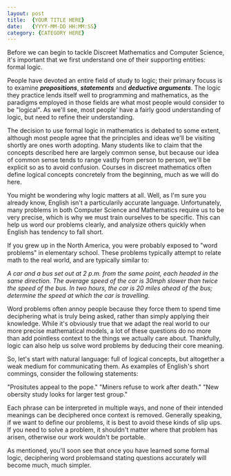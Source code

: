 ```yaml
---
layout: post
title:  {YOUR TITLE HERE}
date:   {YYYY-MM-DD HH:MM:SS}
category: {CATEGORY HERE}
---
```


<script type="text/x-mathjax-config">
  MathJax.Hub.Config({tex2jax: {inlineMath: [['$','$'], ['\\(','\\)']]}});
</script>

 <script type="text/javascript" async src="https://cdn.mathjax.org/mathjax/latest/MathJax.js?config=TeX-AMS_CHTML">
 </script>

Before we can begin to tackle Discreet Mathematics and Computer Science, it's important that we first understand one of their supporting entities: formal logic.

People have devoted an entire field of study to logic; their primary focuss is to examine ***propositions***,
***statements*** and ***deductive arguments***. The logic they practice lends itself well to programming and mathematics, as the
paradigms employed in those fields are what most people would consider to be "logical". As we'll see, most people' have a fairly good understanding of logic, but need to refine their understanding.

The decision to use formal logic in mathematics is debated to some extent, although most people agree that the principles and ideas we'll be visiting shortly are ones worth adopting. Many students like to claim that the concepts described here are largely common sense,
but because our idea of common sense tends to range vastly from person to person, we'll be explicit so as to avoid confusion. Courses
in discreet mathematics often define logical concepts concretely from the beginning, much as we will do here.

You might be wondering why logic matters at all. Well, as I'm sure you already know, English isn't a particularily
accurate language. Unfortunately, many problems in both Computer Science and Mathematics require us to be very precise, which is why we must train ourselves to be specific. This can help us word our problems clearly, and analysize others quickly when English has tendency to fall short.

If you grew up in the North America, you were probably exposed to "word problems" in elementary school. These problems typically attempt to relate math to the real world, and are typically similar to:

*A car and a bus set out at 2 p.m. from the same point, each headed in the same direction. The average speed of the car is
30mph slower than twice the speed of the bus. In two hours, the car is 20 miles ahead of the bus; determine the speed at
which the car is travelling.*

Word problems often annoy people because they force them to spend time deciphering what is truly being asked, rather than simply applying their knowledge. While it's obviously true that we adapt the real world to our more precise mathematical models, a lot of these questions do no more than add pointless context to the things we actually care about. Thankfully, logic can also help us solve word problems by deducing their core meaning.

So, let's start with natural language: full of logical concepts, but altogether a weak medium for communicating them. As examples of English's short commings, consider the following statements:

"Prositutes appeal to the pope."
"Miners refuse to work after death."
"New obersity study looks for larger test group."

Each phrase can be interpreted in multiple ways, and none of their intended meanings can be deciphered once context is removed. Generally speaking, if we want to define our problems, it is best to avoid these kinds of slip ups. If you need to solve a problem, it shouldn't matter where that problem has arisen, otherwise our work wouldn't be portable.

As mentioned, you'll soon see that once you have learned some formal logic, deciphering word problemsand stating questions accurately will become much, much simpler.
